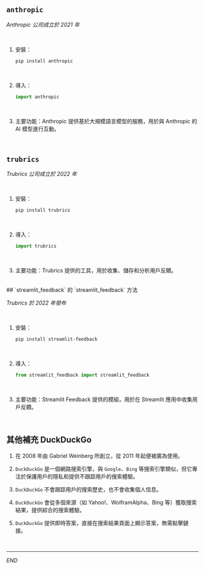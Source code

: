 ## `anthropic`

_Anthropic 公司成立於 2021 年_

<br>

1. 安裝：

    ```bash
    pip install anthropic
    ```

<br>

2. 導入：

    ```python
    import anthropic
    ```

<br>

3. 主要功能：Anthropic 提供基於大規模語言模型的服務，用於與 Anthropic 的 AI 模型進行互動。

<br>

## `trubrics`

_Trubrics 公司成立於 2022 年_

<br>

1. 安裝：

    ```bash
    pip install trubrics
    ```

<br>

2. 導入：

    ```python
    import trubrics
    ```

<br>

3. 主要功能：Trubrics 提供的工具，用於收集、儲存和分析用戶反饋。

<br>
## `streamlit_feedback` 的 `streamlit_feedback` 方法

_Trubrics 於 2022 年發布_

<br>

1. 安裝：

    ```bash
    pip install streamlit-feedback
    ```

<br>

2. 導入：

    ```python
    from streamlit_feedback import streamlit_feedback
    ```

<br>

3. 主要功能：Streamlit Feedback 提供的模組，用於在 Streamlit 應用中收集用戶反饋。

<br>

## 其他補充 DuckDuckGo

1. 在 2008 年由 Gabriel Weinberg 所創立，從 2011 年起便被廣為使用。

2. `DuckDuckGo` 是一個網路搜索引擎，與 `Google`、`Bing` 等搜索引擎類似，但它專注於保護用戶的隱私和提供不跟踪用戶的搜索體驗。

3. `DuckDuckGo` 不會跟踪用戶的搜索歷史，也不會收集個人信息。

4. `DuckDuckGo` 會從多個來源（如 Yahoo!、WolframAlpha、Bing 等）獲取搜索結果，提供綜合的搜索體驗。

5. `DuckDuckGo` 提供即時答案，直接在搜索結果頁面上顯示答案，無需點擊鏈接。

<br>

___

_END_